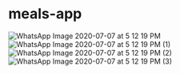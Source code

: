 # meals-app
![WhatsApp Image 2020-07-07 at 5 12 19 PM](https://user-images.githubusercontent.com/56453541/86776402-cf4f2a80-c075-11ea-9085-7bf85d177895.jpeg)
![WhatsApp Image 2020-07-07 at 5 12 19 PM (1)](https://user-images.githubusercontent.com/56453541/86776477-dd9d4680-c075-11ea-99da-8780bc79f431.jpeg)
![WhatsApp Image 2020-07-07 at 5 12 19 PM (2)](https://user-images.githubusercontent.com/56453541/86776521-e5f58180-c075-11ea-91f9-f28950799022.jpeg)
![WhatsApp Image 2020-07-07 at 5 12 19 PM (3)](https://user-images.githubusercontent.com/56453541/86776545-ea219f00-c075-11ea-8655-7e01a7f698e7.jpeg)


